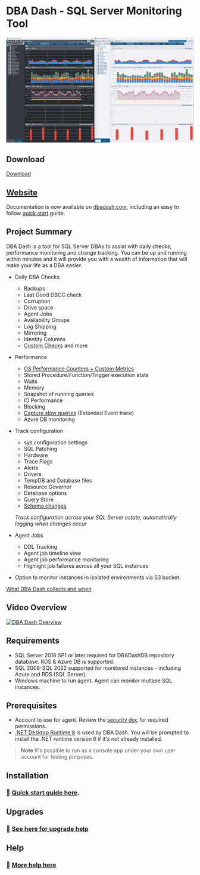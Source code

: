 # DBA Dash - SQL Server Monitoring Tool

![DBA Dash Performance](Docs/DBADash_LightAndDark.png)

## Download

[Download](https://github.com/trimble-oss/dba-dash/releases)

## [Website](https://dbadash.com) 

Documentation is now available on [dbadash.com](https://dbadash.com), including an easy to follow [quick start](https://dbadash.com/docs/setup/quick-start/) guide.

## Project Summary

DBA Dash is a tool for SQL Server DBAs to assist with daily checks, performance monitoring and change tracking.  You can be up and running within minutes and it will provide you with a wealth of information that will make your life as a DBA easier.

- Daily DBA Checks
  - Backups
  - Last Good DBCC check
  - Corruption
  - Drive space
  - Agent Jobs
  - Availability Groups
  - Log Shipping
  - Mirroring
  - Identity Columns
  - [Custom Checks](https://dbadash.com/docs/help/custom-checks/) and more
- Performance
  - [OS Performance Counters + Custom Metrics](https://dbadash.com/docs/help/os-performance-counters/)
  - Stored Procedure/Function/Trigger execution stats
  - Waits
  - Memory
  - Snapshot of running queries
  - IO Performance
  - Blocking
  - [Capture slow queries](https://dbadash.com/docs/help/slow-queries/) (Extended Event trace)
  - Azure DB monitoring
- Track configuration
   - sys.configuration settings
   - SQL Patching
   - Hardware
   - Trace Flags
   - Alerts
   - Drivers
   - TempDB and Database files
   - Resource Governor
   - Database options
   - Query Store
   - [Schema changes](https://dbadash.com/docs/help/schema-snapshots/)

    *Track configuration across your SQL Server estate, automatically logging when changes occur*
    
- Agent Jobs
  - DDL Tracking
  - Agent job timeline view
  - Agent job performance monitoring
  - Highlight job failures across all your SQL instances
- Option to monitor instances in isolated environments via S3 bucket.

 [What DBA Dash collects and when](https://dbadash.com/docs/help/schedule/)

## Video Overview

[![DBA Dash Overview](https://img.youtube.com/vi/X7e4zElOQ3c/0.jpg)](https://www.youtube.com/watch?v=X7e4zElOQ3c)

## Requirements

- SQL Server 2016 SP1 or later required for DBADashDB repository database.  RDS & Azure DB is supported.  
- SQL 2008-SQL 2022 supported for monitored instances - including Azure and RDS (SQL Server).  
- Windows machine to run agent.  Agent can monitor multiple SQL instances.

## Prerequisites

- Account to use for agent.  Review the [security doc](https://dbadash.com/docs/help/security/) for required permissions. 
- [.NET Desktop Runtime 8](https://dotnet.microsoft.com/en-us/download/dotnet/8.0) is used by DBA Dash.  You will be prompted to install the .NET runtime version 6 if it's not already installed.

> **Note** 
> It's possible to run as a console app under your own user account for testing purposes.

## Installation

### 👋 [Quick start guide here](https://dbadash.com/docs/setup/quick-start/).

## Upgrades

### 👋 [See here for upgrade help](https://dbadash.com/docs/setup/upgrades/)

## Help

### 👋 [More help here](https://dbadash.com/docs/setup/quick-start/)
